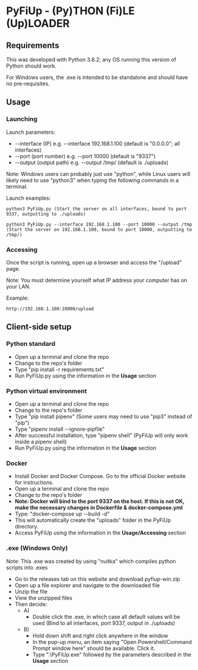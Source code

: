 # PyFiUp - (Py)THON (Fi)LE (Up)LOADER

## Requirements
This was developed with Python 3.8.2; any OS running this version of Python should work.

For Windows users, the .exe is intended to be standalone and should have no pre-requisites.

## Usage

### Launching

Launch parameters:

* --interface (IP) e.g. --interface 192.168.1.100 (default is "0.0.0.0"; all interfaces)
* --port (port number) e.g. --port 10000 (default is "9337")
* --output (output path) e.g. --output /tmp/ (default is ./uploads)

Note: Windows users can probably just use "python", while Linux users will likely need to use "python3" when typing the following commands in a terminal.

Launch examples:

```
python3 PyFiUp.py (Start the server on all interfaces, bound to port 9337, outputting to ./uploads)

python3 PyFiUp.py --interface 192.168.1.100 --port 10000 --output /tmp (Start the server on 192.168.1.100, bound to port 10000, outputting to /tmp/)
```

### Accessing

Once the script is running, open up a browser and access the "/upload" page.

Note: You must determine yourself what IP address your computer has on your LAN.

Example:

```
http://192.168.1.100:10000/upload
```

## Client-side setup

### Python standard
* Open up a terminal and clone the repo
* Change to the repo's folder
* Type "pip install -r requirements.txt"
* Run PyFiUp.py using the information in the **Usage** section

### Python virtual environment
* Open up a terminal and clone the repo
* Change to the repo's folder
* Type "pip install pipenv" (Some users may need to use "pip3" instead of "pip")
* Type "pipenv install --ignore-pipfile"
* After successful installation, type "pipenv shell" (PyFiUp will only work inside a pipenv shell)
* Run PyFiUp.py using the information in the **Usage** section

### Docker
* Install Docker and Docker Compose. Go to the official Docker website for instructions.
* Open up a terminal and clone the repo
* Change to the repo's folder
* **Note: Docker will bind to the port 9337 on the host. If this is not OK, make the necessary changes in Dockerfile & docker-compose.yml**
* Type: "docker-compose up --build -d"
* This will automatically create the "uploads" folder in the PyFiUp directory.
* Access PyFiUp using the information in the **Usage/Accessing** section

### .exe (Windows Only)
Note: This .exe was created by using "nuitka" which compiles python scripts into .exes

* Go to the releases tab on this website and download pyfiup-win.zip
* Open up a file explorer and navigate to the downloaded file
* Unzip the file
* View the unzipped files 
* Then decide:
    * A) 
        * Double click the .exe, in which case all default values will be used (Bind to all interfaces, port 9337, output in ./uploads)
    * B) 
        * Hold down shift and right click anywhere in the window
        * In the pop-up menu, an item saying "Open Powershell/Command Prompt window here" should be available. Click it.
        * Type ".\PyFiUp.exe" followed by the parameters described in the **Usage** section